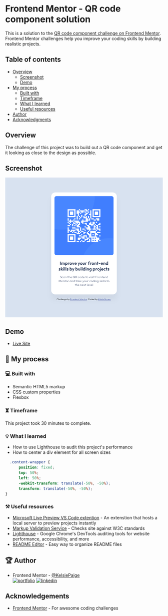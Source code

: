 # Frontend Mentor - QR code component solution

This is a solution to the [QR code component challenge on Frontend Mentor](https://www.frontendmentor.io/challenges/qr-code-component-iux_sIO_H). Frontend Mentor challenges help you improve your coding skills by building realistic projects. 

## Table of contents

- [Overview](#overview)
  - [Screenshot](#screenshot)
  - [Demo](#demo)
- [My process](#my-process)
  - [Built with](#built-with)
  - [Timeframe](#timeframe)
  - [What I learned](#what-i-learned)
  - [Useful resources](#useful-resources)
- [Author](#author)
- [Acknowledgments](#acknowledgments)

## Overview

The challenge of this project was to build out a QR code component and get it looking as close to the design as possible.

## Screenshot

![](./img/qr-code.png)

## Demo

- [Live Site](https://kelsiepaige.github.io/qr-code-component/)

## 🚧 My process

### 💻 Built with

- Semantic HTML5 markup
- CSS custom properties
- Flexbox

### ⏳ Timeframe

This project took 30 minutes to complete.

### 💡 What I learned

- How to use Lighthouse to audit this project's performance
- How to center a div element for all screen sizes

```css
  .content-wrapper {
      position: fixed;
      top: 50%;
      left: 50%;
      -webkit-transform: translate(-50%, -50%);
      transform: translate(-50%, -50%);
}
```

### ⚒️ Useful resources

- [Microsoft Live Preview VS Code extention](https://marketplace.visualstudio.com/items?itemName=ms-vscode.live-server) - An extenstion that hosts a local server to preview projects instantly
- [Markup Validation Service](https://validator.w3.org/) - Checks site against W3C standards 
- [Lighthouse](https://developer.chrome.com/docs/lighthouse/overview) - Google Chrome's DevTools auditing tools for website performance, accessibility, and more
- [README Editor](https://readme.so/editor) - Easy way to organize README files

## 🏆 Author

- Frontend Mentor - [@KelsiePaige](https://www.frontendmentor.io/profile/KelsiePaige)  
[![portfolio](https://img.shields.io/badge/my_portfolio-000?style=for-the-badge&logo=ko-fi&logoColor=white)](https://kelsiepaige.github.io/portfolio/)
[![linkedin](https://img.shields.io/badge/linkedin-0A66C2?style=for-the-badge&logo=linkedin&logoColor=white)](https://www.linkedin.com/in/kelsie-paige/)

## Acknowledgements

 - [Frontend Mentor](https://www.frontendmentor.io/) - For awesome coding challenges
